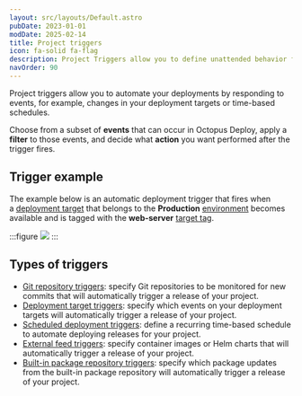 ```yaml
---
layout: src/layouts/Default.astro
pubDate: 2023-01-01
modDate: 2025-02-14
title: Project triggers
icon: fa-solid fa-flag
description: Project Triggers allow you to define unattended behavior for your project such as automatically deploying a release to an environment.
navOrder: 90
---
```


Project triggers allow you to automate your deployments by responding to events, for example, changes in your deployment targets or time-based schedules.

Choose from a subset of **events** that can occur in Octopus Deploy, apply a **filter** to those events, and decide what **action** you want performed after the trigger fires.

## Trigger example

The example below is an automatic deployment trigger that fires when a [deployment target](/docs/infrastructure/) that belongs to the **Production** [environment](/docs/infrastructure/environments) becomes available and is tagged with the **web-server** [target tag](/docs/infrastructure/deployment-targets/target-tags).

:::figure
![](/docs/projects/project-triggers/images/octopus-triggers-diagram.png)
:::

## Types of triggers

- [Git repository triggers](/docs/projects/project-triggers/git-triggers): specify Git repositories to be monitored for new commits that will automatically trigger a release of your project.
- [Deployment target triggers](/docs/projects/project-triggers/deployment-target-triggers): specify which events on your deployment targets will automatically trigger a release of your project.
- [Scheduled deployment triggers](/docs/projects/project-triggers/scheduled-deployment-trigger): define a recurring time-based schedule to automate deploying releases for your project.
- [External feed triggers](/docs/projects/project-triggers/external-feed-triggers): specify container images or Helm charts that will automatically trigger a release of your project.
- [Built-in package repository triggers](/docs/projects/project-triggers/built-in-package-repository-triggers): specify which package updates from the built-in package repository will automatically trigger a release of your project.

